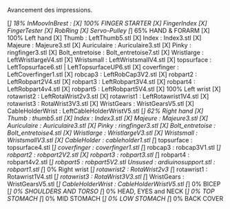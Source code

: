 Avancement des impressions.

[_] 18% InMoovInBrest :
	[X] 100% FINGER STARTER
		[X] FingerIndex
		[X] FingerTester
		[X] RobRing
		[X] Servo-Pulley
	[_] 65% HAND & FORARM
		[X] 100% Left hand
			[X] Thumb : LeftThumb5.stl
			[X] Index : Index3.stl
			[X] Majeure : Majeure3.stl
			[X] Auriculaire : Auriculaire3.stl
			[X] Pinky : ringfinger3.stl
			[X] Bolt_entretoise : Bolt_entretoise7.stl
			[X] Wristlarge : LeftWristlargeV4.stl
			[X] Wristsmall : LeftWristsmallV4.stl
			[X] topsurface : LeftTopsurface6.stl | LeftTopsurfaceUP6.stl
			[X] coverfinger : LeftCoverfinger1.stl
			[X] robcap3 : LeftRobCap3V2.stl
			[X] robpart2 : LeftRobpart2V4.stl
			[X] robpart3 : LeftRobpart3V4.stl
			[X] robpart4 : LeftRobpart4v4.stl
			[X] robpart5 : LeftRobpart5V4.stl
		[X] 100% Left wrist
			[X] rotawrist2 : LeftRotaWrist2v3.stl
			[X] rotawrist1 : LeftRotawrist1V4.stl
			[X] rotawrist3 : RotaWrist3V3.stl
			[X] WristGears : WristGearsV5.stl
			[X] CableHolderWrist : LeftCableHolderWristV5.stl
		[_] 62% Right hand
			[X] Thumb : thumb5.stl
			[X] Index : Index3.stl
			[X] Majeure : Majeure3.stl
			[X] Auriculaire : Auriculaire3.stl
			[X] Pinky : ringfinger3.stl
			[X] Bolt_entretoise : Bolt_entretoise4.stl
			[X] Wristlarge : WristlargeV3.stl
			[X] Wristsmall : WristsmallV3.stl
			[X] CableHolder : cableholder1.stl
			[_] topsurface : topsurface4.stl
			[_] coverfinger : coverfinger1.stl
			[_] robcap3 : robcap3V1.stl
			[_] robpart2 : robpart2V2.stl
			[X] robpart3 : robpart3.stl
			[_] robpart4 : robpart4v2.stl
			[_] robpart5 : robpart5V2.stl
		Unsused
			: ardiuinosupport.stl
			: robpart1.stl
		[_] 0% Right wrist
			[_] rotawrist2 : RotaWrist2v3
			[_] rotawrist1 : Rotawrist1V4.stl
			[_] rotawrist3 : RotaWrist3V3.stl
			[_] WristGears : WristGearsV5.stl
			[_] CableHolderWrist : CableHolderWristV5.stl
	[_] 0% BICEP
	[_] 0% SHOULDERS AND TORSO
	[_] 0% HEAD, EYES and NECK
	[_] 0% TOP STOMACH
	[_] 0% MID STOMACH
	[_] 0% LOW STOMACH
	[_] 0% BACK COVER
